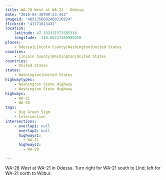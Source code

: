 ```yaml
---
title: WA-28 West at WA-21 - Odessa
date: "2018-04-30T09:53:44Z"
imageid: "4851356602460216824"
flickrid: "41771613432"
location:
    latitude: 47.333321571585316
    longitude: -118.69237369989258
places:
    - Odessa|Lincoln County|Washington|United States
counties:
    - Lincoln County|Washington|United States
countries:
    - United States
states:
    - Washington|United States
highwaytypes:
    - Washington State Highway
    - Washington State Highway
highways:
    - WA-21
    - WA-28
tags:
    - Big Green Sign
    - Intersection
intersections:
    - overlap1: null
      overlap2: null
      highways1:
        - WA-21
      highways2:
        - WA-28

---
```

WA-28 West at WA-21 in Odessa.  Turn right for WA-21 south to Lind; left for WA-21 north to Wilbur.